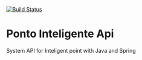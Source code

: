 [![Build Status](https://travis-ci.org/GuiPavarina/ponto-inteligente-api.svg?branch=master)](https://travis-ci.org/GuiPavarina/ponto-inteligente-api)

# Ponto Inteligente Api
System API for Inteligent point with Java and Spring
